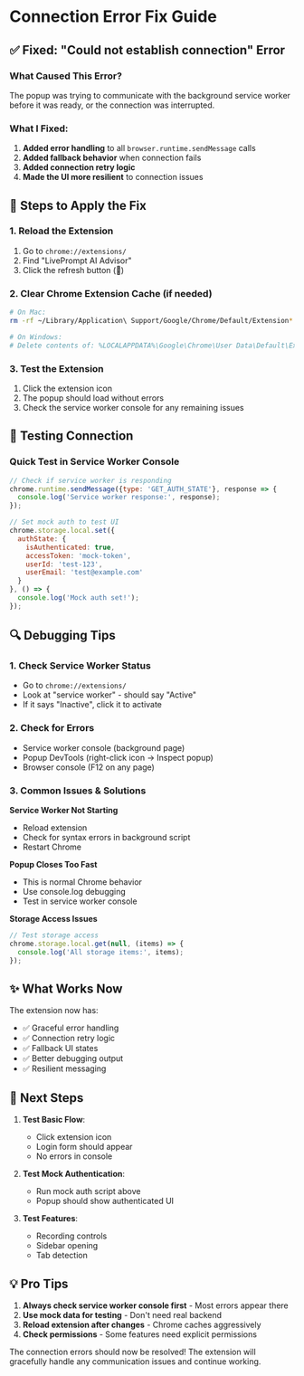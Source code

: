 # Connection Error Fix Guide

## ✅ Fixed: "Could not establish connection" Error

### What Caused This Error?
The popup was trying to communicate with the background service worker before it was ready, or the connection was interrupted.

### What I Fixed:
1. **Added error handling** to all `browser.runtime.sendMessage` calls
2. **Added fallback behavior** when connection fails
3. **Added connection retry logic**
4. **Made the UI more resilient** to connection issues

## 🔄 Steps to Apply the Fix

### 1. Reload the Extension
1. Go to `chrome://extensions/`
2. Find "LivePrompt AI Advisor"
3. Click the refresh button (🔄)

### 2. Clear Chrome Extension Cache (if needed)
```bash
# On Mac:
rm -rf ~/Library/Application\ Support/Google/Chrome/Default/Extension*

# On Windows:
# Delete contents of: %LOCALAPPDATA%\Google\Chrome\User Data\Default\Extensions
```

### 3. Test the Extension
1. Click the extension icon
2. The popup should load without errors
3. Check the service worker console for any remaining issues

## 🧪 Testing Connection

### Quick Test in Service Worker Console
```javascript
// Check if service worker is responding
chrome.runtime.sendMessage({type: 'GET_AUTH_STATE'}, response => {
  console.log('Service worker response:', response);
});

// Set mock auth to test UI
chrome.storage.local.set({
  authState: {
    isAuthenticated: true,
    accessToken: 'mock-token',
    userId: 'test-123',
    userEmail: 'test@example.com'
  }
}, () => {
  console.log('Mock auth set!');
});
```

## 🔍 Debugging Tips

### 1. Check Service Worker Status
- Go to `chrome://extensions/`
- Look at "service worker" - should say "Active"
- If it says "Inactive", click it to activate

### 2. Check for Errors
- Service worker console (background page)
- Popup DevTools (right-click icon → Inspect popup)
- Browser console (F12 on any page)

### 3. Common Issues & Solutions

**Service Worker Not Starting**
- Reload extension
- Check for syntax errors in background script
- Restart Chrome

**Popup Closes Too Fast**
- This is normal Chrome behavior
- Use console.log debugging
- Test in service worker console

**Storage Access Issues**
```javascript
// Test storage access
chrome.storage.local.get(null, (items) => {
  console.log('All storage items:', items);
});
```

## ✨ What Works Now

The extension now has:
- ✅ Graceful error handling
- ✅ Connection retry logic
- ✅ Fallback UI states
- ✅ Better debugging output
- ✅ Resilient messaging

## 🚀 Next Steps

1. **Test Basic Flow**:
   - Click extension icon
   - Login form should appear
   - No errors in console

2. **Test Mock Authentication**:
   - Run mock auth script above
   - Popup should show authenticated UI

3. **Test Features**:
   - Recording controls
   - Sidebar opening
   - Tab detection

## 💡 Pro Tips

1. **Always check service worker console first** - Most errors appear there
2. **Use mock data for testing** - Don't need real backend
3. **Reload extension after changes** - Chrome caches aggressively
4. **Check permissions** - Some features need explicit permissions

The connection errors should now be resolved! The extension will gracefully handle any communication issues and continue working.